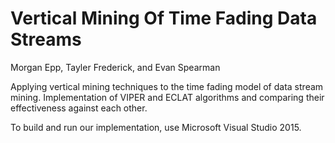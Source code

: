 # Vertical Mining Of Time Fading Data Streams
Morgan Epp, Tayler Frederick, and Evan Spearman

Applying vertical mining techniques to the time fading model of data stream mining. Implementation of VIPER and ECLAT algorithms and comparing their effectiveness against each other.

To build and run our implementation, use Microsoft Visual Studio 2015.
